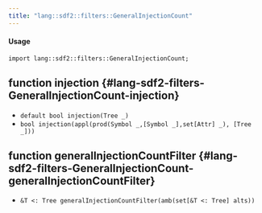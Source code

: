 ```yaml
---
title: "lang::sdf2::filters::GeneralInjectionCount"
---
```


#### Usage

`import lang::sdf2::filters::GeneralInjectionCount;`


## function injection {#lang-sdf2-filters-GeneralInjectionCount-injection}

* ``default bool injection(Tree _)``
* ``bool injection(appl(prod(Symbol _,[Symbol _],set[Attr] _), [Tree _]))``

## function generalInjectionCountFilter {#lang-sdf2-filters-GeneralInjectionCount-generalInjectionCountFilter}

* ``&T <: Tree generalInjectionCountFilter(amb(set[&T <: Tree] alts))``


